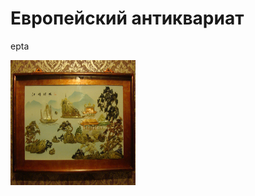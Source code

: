<html>
<head>
<meta charset="utf-8">
  <title>CHERDANTIQUE</title>
</head>
<body>
 <h1>Европейский антиквариат</h1>
<p>epta</p>
<p> <img src="DSC09675.JPG" 
  width="200" height="200" alt="panno">
</p>

</body>
</html>


